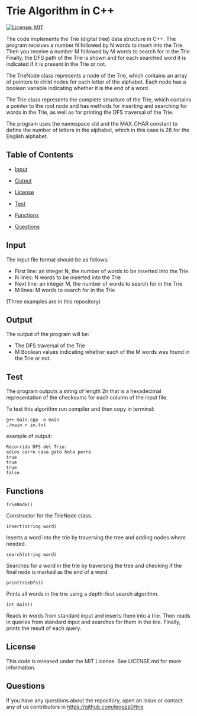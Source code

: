 # Trie Algorithm in C++
[![License: MIT](https://img.shields.io/badge/License-MIT-yellow.svg)](https://opensource.org/licenses/MIT)

The code implements the Trie (digital tree) data structure in C++. The program receives a number N followed by N words to insert into the Trie. Then you receive a number M followed by M words to search for in the Trie. Finally, the DFS path of the Trie is shown and for each searched word it is indicated if it is present in the Trie or not.

The TrieNode class represents a node of the Trie, which contains an array of pointers to child nodes for each letter of the alphabet. Each node has a boolean variable indicating whether it is the end of a word.

The Trie class represents the complete structure of the Trie, which contains a pointer to the root node and has methods for inserting and searching for words in the Trie, as well as for printing the DFS traversal of the Trie.

The program uses the namespace std and the MAX_CHAR constant to define the number of letters in the alphabet, which in this case is 26 for the English alphabet.

## Table of Contents 

- [Input](#input)

- [Output](#output)

- [License](#license)

- [Test](#test)

- [Functions](#functions)

- [Questions](#questions)

## Input

The input file format should be as follows:

- First line: an integer N, the number of words to be inserted into the Trie
- N lines: N words to be inserted into the Trie
- Next line: an integer M, the number of words to search for in the Trie
- M lines: M words to search for in the Trie

(Three examples are in this repository)

## Output

The output of the program will be:

- The DFS traversal of the Trie
- M Boolean values indicating whether each of the M words was found in the Trie or not.

## Test

The program outputs a string of length 2n that is a hexadecimal representation of the checksums for each column of the input file.

To test this algorithm run compiler and then copy in terminal:
```
g++ main.cpp -o main
./main < in.txt 
```

example of output:
```
Recorrido DFS del Trie:
adios carro casa gato hola perro 
true
true
true
false
```

## Functions

```
TrieNode()
```
Constructor for the TrieNode class.

```
insert(string word)
```
Inserts a word into the trie by traversing the tree and adding nodes where needed. 

```
search(string word)
```
Searches for a word in the trie by traversing the tree and checking if the final node is marked as the end of a word.

```
printTrieDfs()
```
Prints all words in the trie using a depth-first search algorithm.

```
int main()
```
Reads in words from standard input and inserts them into a trie. Then reads in queries from standard input and searches for them in the trie. Finally, prints the result of each query.

## License

This code is released under the MIT License. See LICENSE.md for more information.

## Questions

If you have any questions about the repository, open an issue or contact any of us contributors in https://github.com/leogzz0/trie
